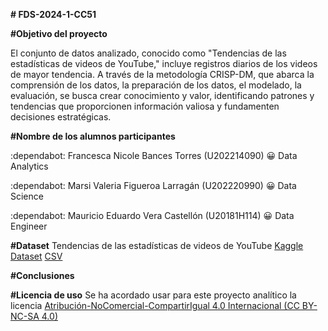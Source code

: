 **# FDS-2024-1-CC51**

**#Objetivo del proyecto**

El conjunto de datos analizado, conocido como "Tendencias de las estadísticas de videos de YouTube," incluye registros diarios de los videos de mayor tendencia. A través de la metodología CRISP-DM, que abarca la comprensión de los datos, la preparación de los datos, el modelado, la evaluación, se busca crear conocimiento y valor, identificando patrones y tendencias que proporcionen información valiosa y fundamenten decisiones estratégicas.


**#Nombre de los alumnos participantes**

:dependabot:	Francesca Nicole Bances Torres  (U202214090)  :grinning:	 Data Analytics 
 
:dependabot:	Marsi Valeria Figueroa Larragán (U202220990)  :grinning:	 Data Science                                     

:dependabot:	Mauricio Eduardo Vera Castellón (U20181H114)  :grinning:	 Data Engineer    


**#Dataset**
Tendencias de las estadísticas de videos de YouTube [Kaggle Dataset](https://www.kaggle.com/datasets/datasnaek/youtube-new)
[CSV](Data/CAvideos_cc50_202101.csv)
 
**#Conclusiones**



**#Licencia de uso**
Se ha acordado usar para este proyecto analítico la licencia  [Atribución-NoComercial-CompartirIgual 4.0 Internacional (CC BY-NC-SA 4.0)](https://creativecommons.org/licenses/by-nc-sa/4.0/deed.es)

